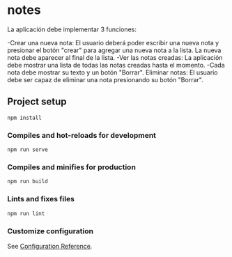# notes
La aplicación debe implementar 3 funciones:

-Crear una nueva nota: El usuario deberá poder escribir una nueva nota y presionar el botón "crear" para agregar una nueva nota a la lista. La nueva nota debe aparecer al final de la lista.
-Ver las notas creadas: La aplicación debe mostrar una lista de todas las notas creadas hasta el momento. -Cada nota debe mostrar su texto y un botón "Borrar".
Eliminar notas: El usuario debe ser capaz de eliminar una nota presionando su botón "Borrar".


## Project setup
```
npm install
```

### Compiles and hot-reloads for development
```
npm run serve
```

### Compiles and minifies for production
```
npm run build
```

### Lints and fixes files
```
npm run lint
```

### Customize configuration
See [Configuration Reference](https://cli.vuejs.org/config/).
